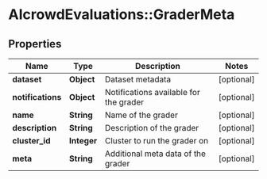 # AIcrowdEvaluations::GraderMeta

## Properties
Name | Type | Description | Notes
------------ | ------------- | ------------- | -------------
**dataset** | **Object** | Dataset metadata | [optional] 
**notifications** | **Object** | Notifications available for the grader | [optional] 
**name** | **String** | Name of the grader | [optional] 
**description** | **String** | Description of the grader | [optional] 
**cluster_id** | **Integer** | Cluster to run the grader on | [optional] 
**meta** | **String** | Additional meta data of the grader | [optional] 


